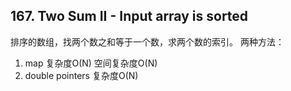 ## 167. Two Sum II - Input array is sorted
排序的数组，找两个数之和等于一个数，求两个数的索引。
两种方法：
1. map
复杂度O(N)
空间复杂度O(N)
2. double pointers
复杂度O(N)
